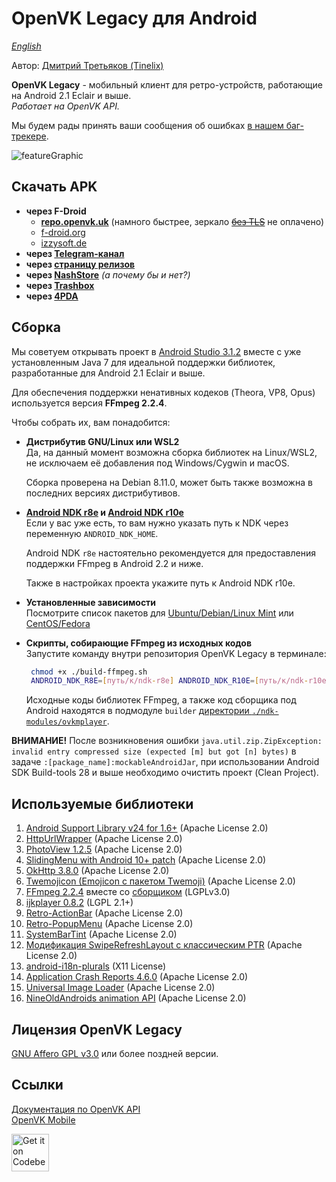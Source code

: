 # OpenVK Legacy для Android

_[English](README.md)_

Автор: [Дмитрий Третьяков (Tinelix)](https://github.com/tretdm)

**OpenVK Legacy** - мобильный клиент для ретро-устройств, работающие на Android 2.1 Eclair и выше.\
_Работает на OpenVK API._

Мы будем рады принять ваши сообщения об ошибках [в нашем баг-трекере](https://github.com/openvk/mobile-android-legacy/projects/1).

![featureGraphic](fastlane/metadata/android/en-US/images/featureGraphic.png)

## Скачать APK
* **через F-Droid**
  * **[repo.openvk.uk](https://repo.openvk.uk/repo/)** (намного быстрее, зеркало ~~[без TLS](http://repo.openvk.co/repo/)~~ не оплачено)
  * [f-droid.org](https://f-droid.org/packages/uk.openvk.android.legacy/)
  * [izzysoft.de](https://apt.izzysoft.de/fdroid/index/apk/uk.openvk.android.legacy)
* **через [Telegram-канал](https://t.me/+nPLHBZqAsFlhYmIy)**
* **через [страницу релизов](https://github.com/openvk/mobile-android-legacy/releases/latest)**
* **через [NashStore](https://store.nashstore.ru/store/637cc36cfb3ed38835524503)** _(а почему бы и нет?)_
* **через [Trashbox](https://trashbox.ru/topics/164477/openvk-legacy)**
* **через [4PDA](https://4pda.to/forum/index.php?showtopic=1057695)**

## Сборка
Мы советуем открывать проект в [Android Studio 3.1.2](https://developer.android.com/studio/archive) вместе с уже установленным Java 7 для идеальной поддержки библиотек, разработанные для Android 2.1 Eclair и выше.

Для обеспечения поддержки ненативных кодеков (Theora, VP8, Opus) используется версия **FFmpeg 2.2.4**.

Чтобы собрать их, вам понадобится:
+ **Дистрибутив GNU/Linux или WSL2** \
  Да, на данный момент возможна сборка библиотек на Linux/WSL2, не исключаем её добавления под Windows/Cygwin и macOS.

  Сборка проверена на Debian 8.11.0, может быть также возможна в последних версиях дистрибутивов.
+ **[Android NDK r8e](http://web.archive.org/web/20130501232214/http://developer.android.com/tools/sdk/ndk/index.html) и [Android NDK r10e](https://github.com/android/ndk/wiki/Unsupported-Downloads#r10e)** \
  Если у вас уже есть, то вам нужно указать путь к NDK через переменную `ANDROID_NDK_HOME`.

  Android NDK `r8e` настоятельно рекомендуется для предоставления поддержки FFmpeg в Android 2.2 и ниже.

  Также в настройках проекта укажите путь к Android NDK r10e.
+ **Установленные зависимости** \
  Посмотрите список пакетов для [Ubuntu/Debian/Linux Mint](https://trac.ffmpeg.org/wiki/CompilationGuide/Ubuntu) или [CentOS/Fedora](https://trac.ffmpeg.org/wiki/CompilationGuide/Centos)

+ **Скрипты, собирающие FFmpeg из исходных кодов** \
  Запустите команду внутри репозитория OpenVK Legacy в терминале:
  ```sh
   chmod +x ./build-ffmpeg.sh
   ANDROID_NDK_R8E=[путь/к/ndk-r8e] ANDROID_NDK_R10E=[путь/к/ndk-r10e] ./build-ffmpeg.sh
  ```

  Исходные коды библиотек FFmpeg, а также код сборщика под Android находятся в подмодуле `builder` [директории `./ndk-modules/ovkmplayer`](https://github.com/openvk/mobile-android-legacy/tree/main/ndk-modules/ovkmplayer).

**ВНИМАНИЕ!** После возникновения ошибки `java.util.zip.ZipException: invalid entry compressed size (expected [m] but got [n] bytes)` в задаче `:[package_name]:mockableAndroidJar`, при использовании Android SDK Build-tools 28 и выше необходимо очистить проект (Clean Project).

## Используемые библиотеки
1. [Android Support Library v24 for 1.6+](https://developer.android.com/topic/libraries/support-library) (Apache License 2.0)
2. [HttpUrlWrapper](https://github.com/tinelix/httpurlwrapper) (Apache License 2.0)
3. [PhotoView 1.2.5](https://github.com/Baseflow/PhotoView/tree/v1.2.5) (Apache License 2.0)
4. [SlidingMenu with Android 10+ patch](https://github.com/tinelix/SlidingMenu) (Apache License 2.0)
5. [OkHttp 3.8.0](https://square.github.io/okhttp/) (Apache License 2.0)
6. [Twemojicon (Emojicon с пакетом Twemoji)](https://github.com/rockerhieu/emojicon/tree/1.2) (Apache License 2.0)
7. [FFmpeg 2.2.4](https://github.com/tinelix/ffmpeg-android-builder/tree/ffmpeg-2.2.4) вместе со [сборщиком](https://github.com/tinelix/ffmpeg-android-builder/tree/42c67d80bc924c9709a7648e2d12f04ddf43b32b) (LGPLv3.0)
8. [ijkplayer 0.8.2](https://github.com/bilibili/ijkplayer/tree/k0.6.2) (LGPL 2.1+)
9. [Retro-ActionBar](https://github.com/tinelix/retro-actionbar) (Apache License 2.0)
10. [Retro-PopupMenu](https://github.com/tinelix/retro-popupmenu) (Apache License 2.0)
11. [SystemBarTint](https://github.com/jgilfelt/SystemBarTint) (Apache License 2.0)
12. [Модификация SwipeRefreshLayout с классическим PTR](https://github.com/xyxyLiu/SwipeRefreshLayout) (Apache License 2.0)
13. [android-i18n-plurals](https://github.com/populov/android-i18n-plurals) (X11 License)
14. [Application Crash Reports 4.6.0](https://github.com/ACRA/acra/tree/acra-4.6.0) (Apache License 2.0)
15. [Universal Image Loader](https://github.com/nostra13/Android-Universal-Image-Loader/tree/v1.9.5) (Apache License 2.0)
16. [NineOldAndroids animation API](https://github.com/JakeWharton/NineOldAndroids) (Apache License 2.0)

## Лицензия OpenVK Legacy
[GNU Affero GPL v3.0](COPYING) или более поздней версии.

## Ссылки
[Документация по OpenVK API](https://docs.openvk.su/openvk_engine/api/description/)\
[OpenVK Mobile](https://openvk.uk/app)

<a href="https://codeberg.org/OpenVK/mobile-android-legacy">
    <img alt="Get it on Codeberg" src="https://codeberg.org/Codeberg/GetItOnCodeberg/media/branch/main/get-it-on-blue-on-white.png" height="60">
</a>
